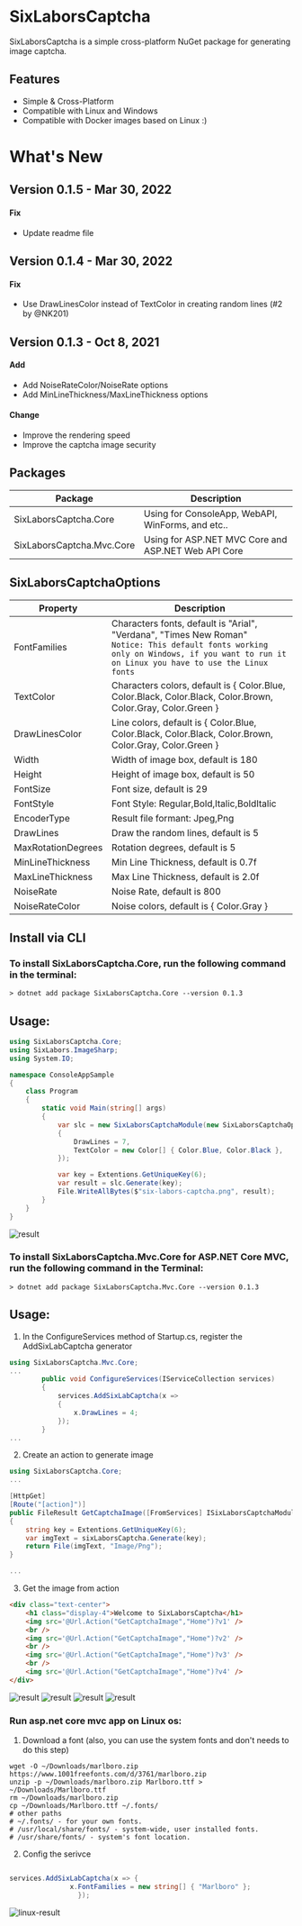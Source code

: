 # SixLaborsCaptcha
SixLaborsCaptcha is a simple cross-platform NuGet package for generating image captcha.

## Features

- Simple & Cross-Platform
- Compatible with Linux and Windows
- Compatible with Docker images based on Linux :)


# What's New

## Version 0.1.5 - Mar 30, 2022
#### Fix
* Update readme file
## Version 0.1.4 - Mar 30, 2022
#### Fix
* Use DrawLinesColor instead of TextColor in creating random lines (#2 by @NK201)

## Version 0.1.3 - Oct 8, 2021
#### Add
* Add NoiseRateColor/NoiseRate options
* Add MinLineThickness/MaxLineThickness options
#### Change
* Improve the rendering speed
* Improve the captcha image security


## Packages

|Package|Description|
|---------|-----------|
|SixLaborsCaptcha.Core|Using for ConsoleApp, WebAPI, WinForms, and etc..|
|SixLaborsCaptcha.Mvc.Core|Using for ASP.NET MVC Core and ASP.NET Web API Core|

## SixLaborsCaptchaOptions

|Property|Description|
|---------|-----------|
|FontFamilies| Characters fonts, default is "Arial", "Verdana", "Times New Roman" <br/> `Notice: This default fonts working only on Windows, if you want to run it on Linux you have to use the Linux fonts`|
|TextColor|  Characters colors, default is { Color.Blue, Color.Black, Color.Black, Color.Brown, Color.Gray, Color.Green } |
|DrawLinesColor| Line colors, default is { Color.Blue, Color.Black, Color.Black, Color.Brown, Color.Gray, Color.Green }|
|Width| Width of image box, default is 180 |
|Height| Height of image box, default is 50 |
|FontSize| Font size, default is 29 |
|FontStyle| Font Style: Regular,Bold,Italic,BoldItalic |
|EncoderType| Result file formant: Jpeg,Png|
|DrawLines| Draw the random lines, default is 5|
|MaxRotationDegrees| Rotation degrees, default is 5|
|MinLineThickness| Min Line Thickness, default is 0.7f|
|MaxLineThickness| Max Line Thickness, default is 2.0f|
|NoiseRate| Noise Rate, default is 800|
|NoiseRateColor| Noise colors, default is { Color.Gray }|


## Install via CLI

### To install SixLaborsCaptcha.Core, run the following command in the terminal: ###

```
> dotnet add package SixLaborsCaptcha.Core --version 0.1.3
```

## Usage:
```csharp
using SixLaborsCaptcha.Core;
using SixLabors.ImageSharp;
using System.IO;

namespace ConsoleAppSample
{
	class Program
	{
		static void Main(string[] args)
		{
			var slc = new SixLaborsCaptchaModule(new SixLaborsCaptchaOptions
			{
				DrawLines = 7,
				TextColor = new Color[] { Color.Blue, Color.Black },
			});

			var key = Extentions.GetUniqueKey(6);
			var result = slc.Generate(key);
			File.WriteAllBytes($"six-labors-captcha.png", result);
		}
	}
}

```
![result](https://raw.githubusercontent.com/aliasadidev/SixLaborsCaptcha/master/samples/images/six-labors-captcha-3.png?raw=true "six-labors-captcha")


### To install SixLaborsCaptcha.Mvc.Core for ASP.NET Core MVC, run the following command in the Terminal: ###
```
> dotnet add package SixLaborsCaptcha.Mvc.Core --version 0.1.3
```
## Usage:
1. In the ConfigureServices method of Startup.cs, register the AddSixLabCaptcha generator

```csharp
using SixLaborsCaptcha.Mvc.Core;
...
		public void ConfigureServices(IServiceCollection services)
		{
			services.AddSixLabCaptcha(x =>
			{
				x.DrawLines = 4;
			});
		}
...
```
2. Create an action to generate image
```csharp
using SixLaborsCaptcha.Core;
...

[HttpGet]
[Route("[action]")]
public FileResult GetCaptchaImage([FromServices] ISixLaborsCaptchaModule sixLaborsCaptcha)
{
	string key = Extentions.GetUniqueKey(6);
	var imgText = sixLaborsCaptcha.Generate(key);
	return File(imgText, "Image/Png");
}

...
```
3. Get the image from action
```html
<div class="text-center">
	<h1 class="display-4">Welcome to SixLaborsCaptcha</h1>
	<img src='@Url.Action("GetCaptchaImage","Home")?v1' />
	<br />
	<img src='@Url.Action("GetCaptchaImage","Home")?v2' />
	<br />
	<img src='@Url.Action("GetCaptchaImage","Home")?v3' />
	<br />
	<img src='@Url.Action("GetCaptchaImage","Home")?v4' />
</div>
```
![result](https://raw.githubusercontent.com/aliasadidev/SixLaborsCaptcha/master/samples/images/six-labors-captcha-1.png?raw=true "six-labors-captcha")
![result](https://raw.githubusercontent.com/aliasadidev/SixLaborsCaptcha/master/samples/images/six-labors-captcha-2.png?raw=true "six-labors-captcha")
![result](https://raw.githubusercontent.com/aliasadidev/SixLaborsCaptcha/master/samples/images/six-labors-captcha-4.png?raw=true "six-labors-captcha")
![result](https://raw.githubusercontent.com/aliasadidev/SixLaborsCaptcha/master/samples/images/six-labors-captcha-5.png?raw=true "six-labors-captcha")


### Run asp.net core mvc app on Linux os: ###
1. Download a font (also, you can use the system fonts and don't needs to do this step)
```
wget -O ~/Downloads/marlboro.zip https://www.1001freefonts.com/d/3761/marlboro.zip
unzip -p ~/Downloads/marlboro.zip Marlboro.ttf > ~/Downloads/Marlboro.ttf
rm ~/Downloads/marlboro.zip
cp ~/Downloads/Marlboro.ttf ~/.fonts/
# other paths
# ~/.fonts/ - for your own fonts.
# /usr/local/share/fonts/ - system-wide, user installed fonts.
# /usr/share/fonts/ - system's font location.
```
2. Config the serivce
```csharp

services.AddSixLabCaptcha(x => {
			   x.FontFamilies = new string[] { "Marlboro" };
		         });
```
![linux-result](https://raw.githubusercontent.com/aliasadidev/SixLaborsCaptcha/master/samples/images/six-labors-captcha-6.png?raw=true "six-labors-captcha-linux")
